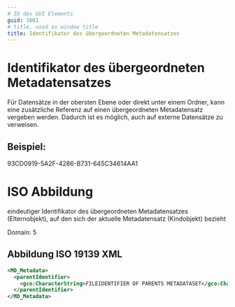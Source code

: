 ```yaml
---
# ID des GUI Elements
guid: 1001
# title, used as window title
title: Identifikator des übergeordneten Metadatensatzes
---
```


# Identifikator des übergeordneten Metadatensatzes

Für Datensätze in der obersten Ebene oder direkt unter einem Ordner, kann eine zusätzliche Referenz auf einen übergeordneten Metadatensatz vergeben werden. Dadurch ist es möglich, auch auf externe Datensätze zu verweisen.

## Beispiel:

93CD0919-5A2F-4286-B731-645C34614AA1

# ISO Abbildung

eindeutiger Identifikator des übergeordneten Metadatensatzes (Elternobjekt), auf den sich der aktuelle Metadatensatz (Kindobjekt) bezieht

Domain: 5


## Abbildung ISO 19139 XML

```XML
<MD_Metadata>
  <parentIdentifier>
    <gco:CharacterString>FILEIDENTIFIER OF PARENTS METADATASET</gco:CharacterString>
  </parentIdentifier>
</MD_Metadata>
```

